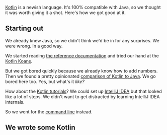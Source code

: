 [Kotlin](https://kotlinlang.org/) is a newish language. It's 100% compatible with Java, so we thought it was worth giving it a shot. Here's how we got good at it.

## Starting out

We already knew Java, so we didn't think we'd be in for any surprises. We were wrong. In a good way.

We started reading [the reference documentation](https://kotlinlang.org/docs/reference/) and tried our hand at the [Kotlin Koans](https://kotlinlang.org/docs/tutorials/koans.html).

But we got bored quickly because we already know how to add numbers. Then we found a pretty opinionated [comparison of Kotlin to Java](https://kotlinlang.org/docs/reference/comparison-to-java.html). We go bored here too. Yes, but what's it _like?_

How about the [Kotlin tutorials](https://kotlinlang.org/docs/tutorials/)? We could set up [IntelliJ IDEA](https://kotlinlang.org/docs/tutorials/getting-started.html#setting-up-the-environment) but that looked like a lot of steps. We didn't want to get distracted by learning IntelliJ IDEA internals. 

So we went for the [command line](https://kotlinlang.org/docs/tutorials/command-line.html) instead.

## We wrote some Kotlin


